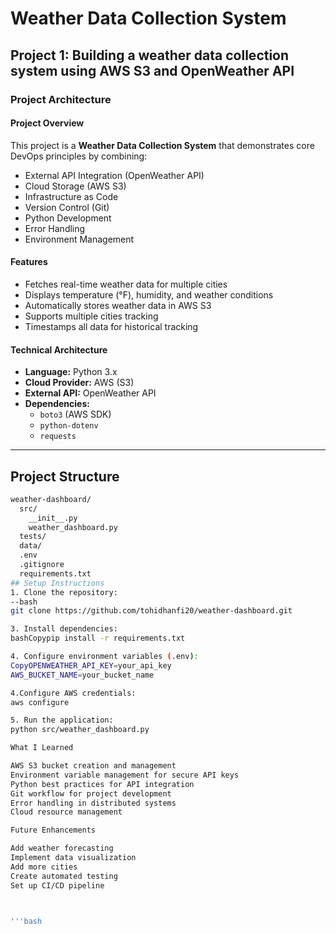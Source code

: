 # Weather Data Collection System

## Project 1: Building a weather data collection system using AWS S3 and OpenWeather API

### Project Architecture

#### Project Overview

This project is a **Weather Data Collection System** that demonstrates core DevOps principles by combining:

- External API Integration (OpenWeather API)
- Cloud Storage (AWS S3)
- Infrastructure as Code
- Version Control (Git)
- Python Development
- Error Handling
- Environment Management

#### Features

- Fetches real-time weather data for multiple cities
- Displays temperature (°F), humidity, and weather conditions
- Automatically stores weather data in AWS S3
- Supports multiple cities tracking
- Timestamps all data for historical tracking

#### Technical Architecture

- **Language:** Python 3.x
- **Cloud Provider:** AWS (S3)
- **External API:** OpenWeather API
- **Dependencies:**
  - `boto3` (AWS SDK)
  - `python-dotenv`
  - `requests`

---

## Project Structure

```bash
weather-dashboard/
  src/
    __init__.py
    weather_dashboard.py
  tests/
  data/
  .env
  .gitignore
  requirements.txt
## Setup Instructions
1. Clone the repository:
--bash
git clone https://github.com/tohidhanfi20/weather-dashboard.git

3. Install dependencies:
bashCopypip install -r requirements.txt

4. Configure environment variables (.env):
CopyOPENWEATHER_API_KEY=your_api_key
AWS_BUCKET_NAME=your_bucket_name

4.Configure AWS credentials:
aws configure

5. Run the application:
python src/weather_dashboard.py

What I Learned

AWS S3 bucket creation and management
Environment variable management for secure API keys
Python best practices for API integration
Git workflow for project development
Error handling in distributed systems
Cloud resource management

Future Enhancements

Add weather forecasting
Implement data visualization
Add more cities
Create automated testing
Set up CI/CD pipeline



'''bash
